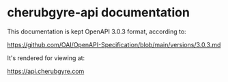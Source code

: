 # cherubgyre-api documentation

This documentation is kept OpenAPI 3.0.3 format, according to:

https://github.com/OAI/OpenAPI-Specification/blob/main/versions/3.0.3.md

It's rendered for viewing at:

https://api.cherubgyre.com
